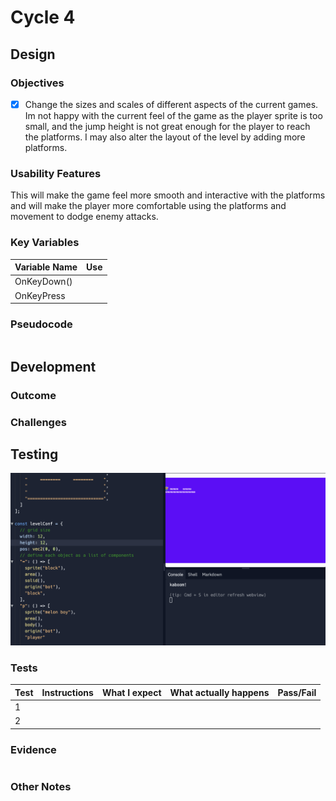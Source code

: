 # Cycle 4

## Design

### Objectives

* [x] Change the sizes and scales of different aspects of the current games. Im not happy with the current feel of the game as the player sprite is too small, and the jump height is not great enough for the player to reach the platforms. I may also alter the layout of the level by adding more platforms.

### Usability Features

This will make the game feel more smooth and interactive with the platforms and will make the player more comfortable using the platforms and movement to dodge enemy attacks.

### Key Variables

| Variable Name | Use |
| ------------- | --- |
| OnKeyDown()   |     |
| OnKeyPress    |     |

### Pseudocode

```
```

## Development

### Outcome



### Challenges

## Testing



![](<../.gitbook/assets/Screenshot 2022-07-01 at 10.42.44.png>)

### Tests

| Test | Instructions | What I expect | What actually happens | Pass/Fail |
| ---- | ------------ | ------------- | --------------------- | --------- |
| 1    |              |               |                       |           |
| 2    |              |               |                       |           |

### Evidence

```
```

### Other Notes


